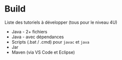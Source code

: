 # Build

Liste des tutoriels à développer (tous pour le niveau 4U)

* Java - 2+ fichiers
* Java - avec dépendances
* Scripts (.bat / .cmd) pour `javac` et `java`
* Jar
* Maven (via VS Code et Eclipse)
